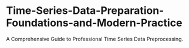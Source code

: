 # Time-Series-Data-Preparation-Foundations-and-Modern-Practice
A Comprehensive Guide to Professional Time Series Data Preprocessing.
